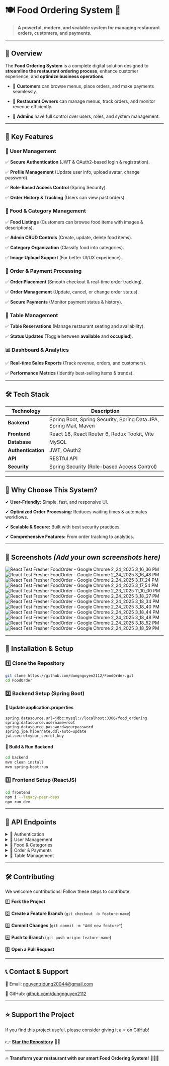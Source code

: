 
# 🍽️ **Food Ordering System** 🚀  

> **A powerful, modern, and scalable system for managing restaurant orders, customers, and payments.**  

---

## 📌 **Overview**  

The **Food Ordering System** is a complete digital solution designed to **streamline the restaurant ordering process**, enhance customer experience, and **optimize business operations**.  

- 🔹 **Customers** can browse menus, place orders, and make payments seamlessly.  

- 🔹 **Restaurant Owners** can manage menus, track orders, and monitor revenue efficiently.  

- 🔹 **Admins** have full control over users, roles, and system management.  

---

## 🎯 **Key Features**  

### 👤 **User Management**  

✅ **Secure Authentication** (JWT & OAuth2-based login & registration).  

✅ **Profile Management** (Update user info, upload avatar, change password).  

✅ **Role-Based Access Control** (Spring Security).  

✅ **Order History & Tracking** (Users can view past orders).  

### 🍕 **Food & Category Management**  

✅ **Food Listings** (Customers can browse food items with images & descriptions).  

✅ **Admin CRUD Controls** (Create, update, delete food items).  

✅ **Category Organization** (Classify food into categories).  

✅ **Image Upload Support** (For better UI/UX experience).  

### 🛒 **Order & Payment Processing**  

✅ **Order Placement** (Smooth checkout & real-time order tracking).  

✅ **Order Management** (Update, cancel, or change order status).  

✅ **Secure Payments** (Monitor payment status & history).  

### 📍 **Table Management**  

✅ **Table Reservations** (Manage restaurant seating and availability).  

✅ **Status Updates** (Toggle between **available** and **occupied**).  

### 📊 **Dashboard & Analytics**  

✅ **Real-time Sales Reports** (Track revenue, orders, and customers).  

✅ **Performance Metrics** (Identify best-selling items & trends).  

---

## 🛠 **Tech Stack**  

| **Technology**       | **Description**  |
|----------------------|----------------|
| **Backend**         | Spring Boot, Spring Security, Spring Data JPA, Spring Mail, Maven  |
| **Frontend**        | React 18, React Router 6, Redux Tookit, Vite |
| **Database**        | MySQL |
| **Authentication**  | JWT, OAuth2 |
| **API**            | RESTful API |
| **Security**        | Spring Security (Role-based Access Control) |

---

## 🚀 **Why Choose This System?**  

✔ **User-Friendly:** Simple, fast, and responsive UI.  

✔ **Optimized Order Processing:** Reduces waiting times & automates workflows.  

✔ **Scalable & Secure:** Built with best security practices.  

✔ **Comprehensive Features:** From order tracking to analytics.  

---

## 📸 **Screenshots** *(Add your own screenshots here)*  

![React Test Fresher FoodOrder - Google Chrome 2_24_2025 3_16_36 PM](https://github.com/user-attachments/assets/1fc1e888-1598-4d91-a024-b48bb4282acb)
![React Test Fresher FoodOrder - Google Chrome 2_24_2025 3_16_48 PM](https://github.com/user-attachments/assets/e3336e9c-26e1-48d2-b971-10400c48f55c)
![React Test Fresher FoodOrder - Google Chrome 2_24_2025 3_17_24 PM](https://github.com/user-attachments/assets/437062bd-c602-4c08-b4a7-910588ec8fe7)
![React Test Fresher FoodOrder - Google Chrome 2_24_2025 3_17_54 PM](https://github.com/user-attachments/assets/f879a38b-4b43-405f-98b0-7bb6b3c93001)
![React Test Fresher FoodOrder - Google Chrome 2_23_2025 11_10_00 PM](https://github.com/user-attachments/assets/50068f12-f0b4-4ee9-b710-8bac7f3226f9)
![React Test Fresher FoodOrder - Google Chrome 2_24_2025 3_18_27 PM](https://github.com/user-attachments/assets/39184bcf-d792-4e45-90d8-b53f94c32f2d)
![React Test Fresher FoodOrder - Google Chrome 2_24_2025 3_18_34 PM](https://github.com/user-attachments/assets/62e0d340-9ed5-495a-a6d8-1f64e38e497d)
![React Test Fresher FoodOrder - Google Chrome 2_24_2025 3_18_40 PM](https://github.com/user-attachments/assets/25ebdff0-4053-46a6-8af5-55ddbc104fea)
![React Test Fresher FoodOrder - Google Chrome 2_24_2025 3_18_44 PM](https://github.com/user-attachments/assets/846c8484-e2d5-43d8-bf65-155877bd5466)
![React Test Fresher FoodOrder - Google Chrome 2_24_2025 3_18_48 PM](https://github.com/user-attachments/assets/f0dcc44d-d3c7-4de1-8eb8-8cfb3ab712aa)
![React Test Fresher FoodOrder - Google Chrome 2_24_2025 3_18_52 PM](https://github.com/user-attachments/assets/03632b29-252a-40bd-96bb-5e6943c6990a)
![React Test Fresher FoodOrder - Google Chrome 2_24_2025 3_18_59 PM](https://github.com/user-attachments/assets/551c323b-cd9c-4951-9f0b-6fd25275a85c)

---

## 🔧 **Installation & Setup**  

### **1️⃣ Clone the Repository**  

```sh
git clone https://github.com/dungnguyen2112/FoodOrder.git
cd FoodOrder
```

### **2️⃣ Backend Setup (Spring Boot)**  

#### 📌 **Update application.properties**  

```properties
spring.datasource.url=jdbc:mysql://localhost:3306/food_ordering  
spring.datasource.username=root  
spring.datasource.password=yourpassword  
spring.jpa.hibernate.ddl-auto=update  
jwt.secret=your_secret_key  
```

#### 📌 **Build & Run Backend**  

```sh
cd backend  
mvn clean install  
mvn spring-boot:run  
```

### **3️⃣ Frontend Setup (ReactJS)**  

```sh
cd frontend  
npm i --legacy-peer-deps  
npm run dev  
```

---

## 📜 **API Endpoints**  

<details>  
  <summary>🔹 Authentication</summary>  

  - **Register User** ➜ `POST /api/v1/auth/register`  

  - **Login** ➜ `POST /api/v1/auth/login`  

  - **OAuth2 Login** ➜ `GET /api/v1/auth/oauth2`  

  - **Fetch User Account** ➜ `GET /api/v1/auth/account`  

</details>  

<details>  
  <summary>🔹 User Management</summary>  

  - **Get Users** ➜ `GET /api/v1/users`  

  - **Create User** ➜ `POST /api/v1/users/create`  

  - **Update User** ➜ `PUT /api/v1/users/update`  

  - **Delete User** ➜ `DELETE /api/v1/users/{id}`  

</details>  

<details>  
  <summary>🔹 Food & Categories</summary>  

  - **Get Food List** ➜ `GET /api/v1/products`  

  - **Create Food** ➜ `POST /api/v1/products`  

  - **Update Food** ➜ `PUT /api/v1/products/{id}`  

  - **Delete Food** ➜ `DELETE /api/v1/products/{id}`  

  - **Get Categories** ➜ `GET /api/v1/categories`  

</details>  

<details>  
  <summary>🔹 Order & Payments</summary>  

  - **Place Order** ➜ `POST /api/v1/orders`  

  - **Get Orders** ➜ `GET /api/v1/orders`  

  - **Update Order** ➜ `PUT /api/v1/orders/{id}`  

  - **Delete Order** ➜ `DELETE /api/v1/orders/{id}`  

  - **Update Payment** ➜ `PUT /api/v1/orders/pay/{id}`  

</details>  

<details>  
  <summary>🔹 Table Management</summary>  

  - **Get Tables** ➜ `GET /api/v1/tables`  

  - **Create Table** ➜ `POST /api/v1/tables`  

  - **Update Table Status** ➜ `PUT /api/v1/tables/{id}`  

  - **Delete Table** ➜ `DELETE /api/v1/tables/{id}`  

</details>  

---

## 🛠 **Contributing**  

We welcome contributions! Follow these steps to contribute:  

1️⃣ **Fork the Project**  

2️⃣ **Create a Feature Branch** (`git checkout -b feature-name`)  

3️⃣ **Commit Changes** (`git commit -m "Add new feature"`)  

4️⃣ **Push to Branch** (`git push origin feature-name`)  

5️⃣ **Open a Pull Request**  

---

## 📞 **Contact & Support**  

📧 Email: nguyentridung20044@gmail.com

📌 GitHub: [github.com/dungnguyen2112](https://github.com/dungnguyen2112)  

---

## ⭐ **Support the Project**  

If you find this project useful, please consider giving it a ⭐ on GitHub!  

👉 **[Star the Repository](https://github.com/dungnguyen2112/FoodOrder)** 🚀✨  

---

🔥 **Transform your restaurant with our smart Food Ordering System!** 🍕🍔🥤  
